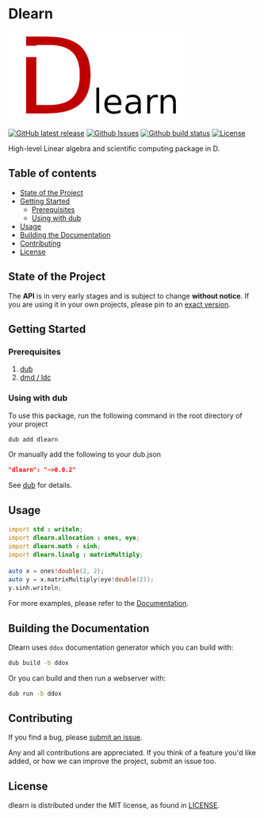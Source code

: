 # Dlearn

![Dlearn logo](logo.png)

[![GitHub latest release](https://img.shields.io/github/release/rjkilpatrick/dlearn.svg?maxAge=86400&style=flat-square)](https://github.com/rjkilpatrick/dlearn/releases)
[![Github Issues](https://img.shields.io/github/issues/rjkilpatrick/dlearn?style=flat-square)](https://github.com/rjkilpatrick/dlearn/issues)
[![Github build status](https://img.shields.io/github/workflow/status/rjkilpatrick/dlearn/Run%20all%20dub%20unit%20tests?style=flat-square)](https://github.com/rjkilpatrick/dlearn/actions/workflows/unit-test.yml)
[![License](https://img.shields.io/github/license/rjkilpatrick/dlearn?style=flat-square)](https://github.com/rjkilpatrick/dlearn/blob/main/LICENSE)

High-level Linear algebra and scientific computing package in D.

## Table of contents

- [State of the Project](#state-of-the-project)
- [Getting Started](#getting-started)
  - [Prerequisites](#prerequisites)
  - [Using with dub](#using-with-dub)
- [Usage](#usage)
- [Building the Documentation](#building-the-documentation)
- [Contributing](#contributing)
- [License](#license)

## State of the Project

The **API** is in very early stages and is subject to change **without notice**.
If you are using it in your own projects, please pin to an [exact version](https://github.com/dlang/dub/wiki/Version-management).

## Getting Started

### Prerequisites

1. [dub](https://dub.pm/)
1. [dmd / ldc](https://dlang.org/download.html)

### Using with dub

To use this package, run the following command in the root directory of your project

```sh
dub add dlearn
```

Or manually add the following to your dub.json

```json
"dlearn": "~>0.0.2"
```

See [dub](https://code.dlang.org/packages/dlearn) for details.

## Usage

```d
import std : writeln;
import dlearn.allocation : ones, eye;
import dlearn.math : sinh;
import dlearn.linalg : matrixMultiply;

auto x = ones!double(2, 2);
auto y = x.matrixMultiply(eye!double(2));
y.sinh.writeln;
```

For more examples, please refer to the [Documentation](https://rjkilpatrick.github.io/dlearn/).

## Building the Documentation

Dlearn uses `ddox` documentation generator which you can build with:

```sh
dub build -b ddox
```

Or you can build and then run a webserver with:

```sh
dub run -b ddox
```

## Contributing

If you find a bug, please [submit an issue](https://github.com/rjkilpatrick/dlearn/issues).

Any and all contributions are appreciated.
If you think of a feature you'd like added, or how we can improve the project, submit an issue too.

## License

dlearn is distributed under the MIT license, as found in [LICENSE](LICENSE).
